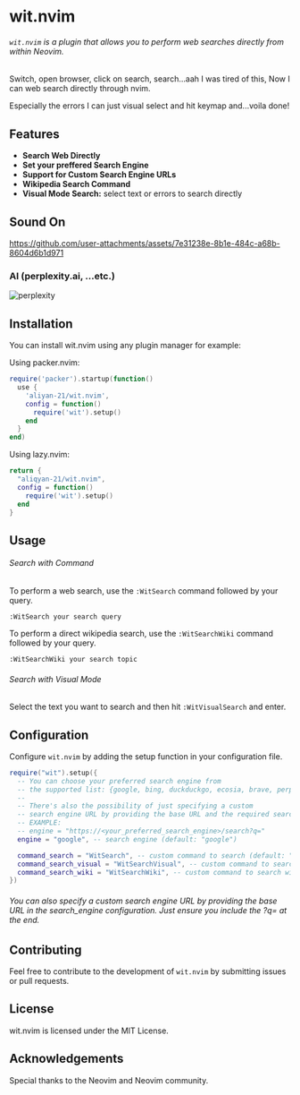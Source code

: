 # wit.nvim

###### `wit.nvim` is a plugin that allows you to perform web searches directly from within Neovim.

Switch, open browser, click on search, search...aah I was tired of this, Now I can web search directly through nvim.

Especially the errors I can just visual select and hit keymap and...voila done!

## Features

- **Search Web Directly**
- **Set your preffered Search Engine**
- **Support for Custom Search Engine URLs**
- **Wikipedia Search Command**
- **Visual Mode Search:** select text or errors to search directly

## Sound On

https://github.com/user-attachments/assets/7e31238e-8b1e-484c-a68b-8604d6b1d971

### AI (perplexity.ai, ...etc.)

![perplexity](https://github.com/user-attachments/assets/45d96f0b-7074-40e9-a7f0-7a9ec117b724)

## Installation

You can install wit.nvim using any plugin manager for example:

Using packer.nvim:

```lua
require('packer').startup(function()
  use {
    'aliyan-21/wit.nvim',
    config = function()
      require('wit').setup()
    end
  }
end)
```

Using lazy.nvim:

```lua
return {
  "aliqyan-21/wit.nvim",
  config = function()
    require('wit').setup()
  end
}
```

## Usage

###### Search with Command

To perform a web search, use the `:WitSearch` command followed by your query.

```
:WitSearch your search query
```

To perform a direct wikipedia search, use the `:WitSearchWiki` command followed by your query.

```
:WitSearchWiki your search topic
```

###### Search with Visual Mode

Select the text you want to search and then hit `:WitVisualSearch` and enter.

## Configuration

Configure `wit.nvim` by adding the setup function in your configuration file.

```lua
require("wit").setup({
  -- You can choose your preferred search engine from
  -- the supported list: {google, bing, duckduckgo, ecosia, brave, perplexity}.
  --
  -- There's also the possibility of just specifying a custom
  -- search engine URL by providing the base URL and the required search params.
  -- EXAMPLE:
  -- engine = "https://<your_preferred_search_engine>/search?q="
  engine = "google", -- search engine (default: "google")

  command_search = "WitSearch", -- custom command to search (default: "WitSearch")
  command_search_visual = "WitSearchVisual", -- custom command to search visually (default: "WitSearchVisual")
  command_search_wiki = "WitSearchWiki", -- custom command to search wikipedia (default: "WitSearchWiki")
})
```

###### You can also specify a custom search engine URL by providing the base URL in the search_engine configuration. Just ensure you include the ?q= at the end.

## Contributing

Feel free to contribute to the development of `wit.nvim` by submitting issues or pull requests.

## License

wit.nvim is licensed under the MIT License.

## Acknowledgements

Special thanks to the Neovim and Neovim community.
